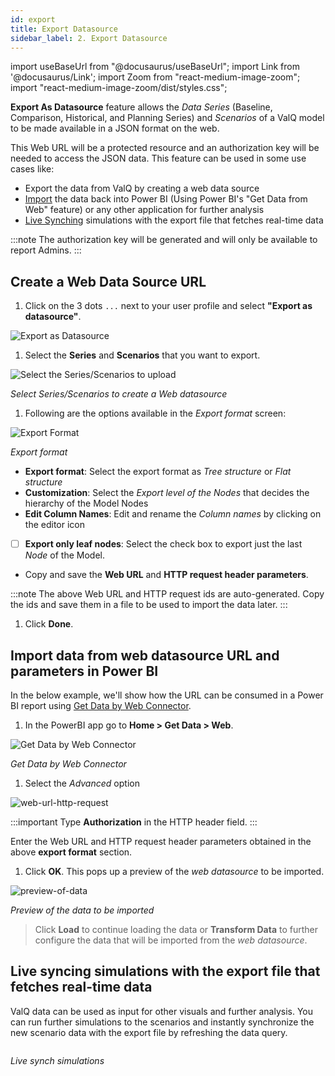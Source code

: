 ```yaml
---
id: export
title: Export Datasource
sidebar_label: 2. Export Datasource
---
```


import useBaseUrl from "@docusaurus/useBaseUrl";
import Link from '@docusaurus/Link';
import Zoom from "react-medium-image-zoom";
import "react-medium-image-zoom/dist/styles.css";

**Export As Datasource** feature allows the *Data Series* (Baseline, Comparison, Historical, and Planning Series) and *Scenarios* of a ValQ model to be made available in a JSON format on the web. 

This Web URL will be a protected resource and an authorization key will be needed to access the JSON data. This feature can be used in some use cases like:
- <Link to={useBaseUrl("docs/storage/export#create-a-web-data-source-url")}>Export</Link> the data from ValQ by creating a web data source
- [Import](#import-data-from-web-datasource-url-and-parameters-in-power-bi) the data back into Power BI (Using Power BI's "Get Data from Web" feature) or any other application for further analysis
- [Live Synching](#live-syncing-simulations-with-the-export-file-that-fetches-real-time-data) simulations with the export file that fetches real-time data

:::note
The authorization key will be generated and will only be available to report Admins.
:::

## Create a Web Data Source URL

1. Click on the 3 dots `...` next to your user profile and select **"Export as datasource"**.

 <div style={{textAlign: 'center'}}>
  <Zoom>
   <img alt="Export as Datasource" src={useBaseUrl('/doc-images/web-datasource/export-as-datasource.png')} />
  </Zoom>
 </div>

1. Select the **Series** and **Scenarios** that you want to export.

 <div style={{textAlign: 'center'}}>
  <Zoom>
   <img alt="Select the Series/Scenarios to upload" src={useBaseUrl('/doc-images/web-datasource/create-web-datasource.png')} />
  </Zoom>
 </div>
 
 *Select Series/Scenarios to create a Web datasource*

1. Following are the options available in the *Export format* screen:

 <div style={{textAlign: 'center'}}>
  <Zoom>
   <img alt="Export Format" src={useBaseUrl('/doc-images/web-datasource/export-format.png')} />
  </Zoom>
 </div>

 *Export format*

   - **Export format**: Select the export format as *Tree structure* or *Flat structure*
   - **Customization**: Select the *Export level of the Nodes* that decides the hierarchy of the Model Nodes
   - **Edit Column Names**: Edit and rename the *Column names* by clicking on the editor icon
   - [ ] **Export only leaf nodes**: Select the check box to export just the last *Node* of the Model.
   - Copy and save the **Web URL** and **HTTP request header parameters**.

 :::note
 The above Web URL and HTTP request ids are auto-generated. Copy the ids and save them in a file to be used to import the data later.
 :::

1. Click **Done**.

## Import data from web datasource URL and parameters in Power BI

In the below example, we'll show how the URL can be consumed in a Power BI report using [Get Data by Web Connector](https://docs.microsoft.com/en-us/power-bi/connect-data/desktop-connect-to-web-by-example).

1. In the PowerBI app go to **Home > Get Data > Web**.

 <div style={{textAlign: 'center'}}>
  <Zoom>
   <img alt="Get Data by Web Connector" src={useBaseUrl('/doc-images/web-datasource/get-data-web.png')} />
  </Zoom>
 </div>

 *Get Data by Web Connector*

1. Select the *Advanced* option

 <div style={{textAlign: 'center'}}>
  <Zoom>
   <img alt="web-url-http-request" src={useBaseUrl('/doc-images/web-datasource/web-url-http-request.png')} />
  </Zoom>
 </div>

 :::important
 Type **Authorization** in the HTTP header field.
 :::
 
 Enter the Web URL and HTTP request header parameters obtained in the above **export format** section.  

1. Click **OK**.
 This pops up a preview of the *web datasource* to be imported.

 <div style={{textAlign: 'center'}}>
  <Zoom>
   <img alt="preview-of-data" src={useBaseUrl('/doc-images/web-datasource/preview-of-data.png')} />
  </Zoom>
 </div>

 *Preview of the data to be imported*

 > Click **Load** to continue loading the data or **Transform Data** to further configure the data that will be imported from the *web datasource*.

<!--
 <div style={{textAlign: 'center'}}>
  <Zoom>
   <img alt="Transform Data" src={useBaseUrl('/doc-images/web-datasource/transform-data.png')} />
  </Zoom>
 </div>

 *Screenshot: Transform Data*

  - Choose the data model *Columns* you want to export
  - Edit Web URL and permissions under the *Data Source Settings*

 <div style={{textAlign: 'center'}}>
  <Zoom>
   <img alt="Datasource Settings" src={useBaseUrl('/doc-images/web-datasource/datasource-settings.png')} />
  </Zoom>
 </div>

 *Screenshot: Datasource Settings*

  - Apply and save the changes.
  - Select the *Fields* and <Link to={useBaseUrl('docs/model/new')}>create a Model</Link>.

> Success: Your web source data has been loaded into the ValQ Custom visuals.

 <div style={{textAlign: 'center'}}>
  <Zoom>
   <img alt="web-datasource-imported" src={useBaseUrl('/doc-images/web-datasource/web-datasource-imported.png')} />
  </Zoom>
 </div>

 *Screenshot: Web Datasource imported*
-->

## Live syncing simulations with the export file that fetches real-time data

ValQ data can be used as input for other visuals and further analysis. You can run further simulations to the scenarios and instantly synchronize the new scenario data with the export file by refreshing the data query.

<div style={{ textAlign: "center" }}>
  <Zoom>
    <img
      alt=""
      src={useBaseUrl("/doc-images/live-synch.png")}
      width={550}
      height={350}
    />
  </Zoom>
</div>

*Live synch simulations*